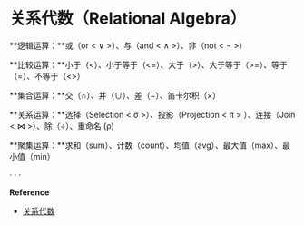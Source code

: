 # 关系代数（Relational Algebra）

**逻辑运算：**或（or &lt; ∨ &gt;）、与（and &lt; ∧ &gt;）、非（not &lt; ¬ &gt;）

**比较运算：**小于（&lt;）、小于等于（&lt;=）、大于（&gt;）、大于等于（&gt;=）、等于（=）、不等于（&lt;&gt;）

**集合运算：**交（∩）、并（∪）、差（−）、笛卡尔积（×）

**关系运算：**选择（Selection &lt; σ &gt;）、投影（Projection &lt; π &gt; ）、连接（Join &lt; ⋈ &gt;）、除（÷）、重命名 (ρ)

**聚集运算：**求和（sum）、计数（count）、均值（avg）、最大值（max）、最小值（min）

· · ·



**Reference**

* [关系代数](https://zh.wikipedia.org/wiki/关系代数_%28数据库%29)

